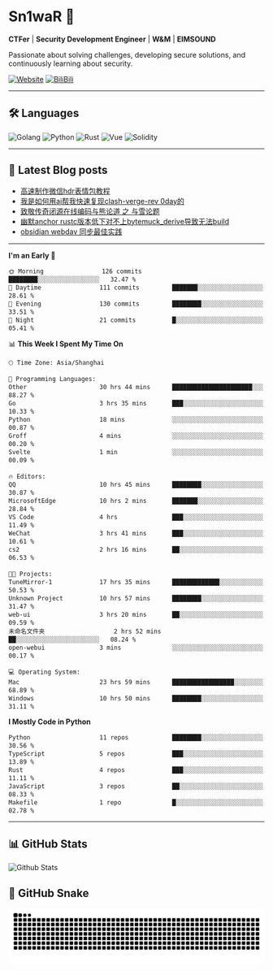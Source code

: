 # Sn1waR 👋

**CTFer** | **Security Development Engineer** | **W&M** | **EIMSOUND**

Passionate about solving challenges, developing secure solutions, and continuously learning about security.

[![Website](https://img.shields.io/website?url=https%3A%2F%2Fwww.snowywar.top)](https://www.snowywar.top) 
[![BiliBili](https://img.shields.io/badge/BiliBili-哔哩哔哩-00A1D6?style=flat&logo=bilibili&logoColor=white)](https://space.bilibili.com/8389161)  

---

## 🛠️ Languages
![Golang](https://img.shields.io/badge/-Golang-00ADD8?style=flat&logo=go&logoColor=white)
![Python](https://img.shields.io/badge/-Python-3776AB?style=flat&logo=python&logoColor=white)
![Rust](https://img.shields.io/badge/-Rust-000000?style=flat&logo=rust&logoColor=white)
![Vue](https://img.shields.io/badge/-Vue.js-4FC08D?style=flat&logo=vue.js&logoColor=white)
![Solidity](https://img.shields.io/badge/-Solidity-363636?style=flat&logo=solidity&logoColor=white)

---
## 📖 Latest Blog posts
<!-- BLOG-POST-LIST:START -->
- [高速制作微信hdr表情包教程](https://www.snowywar.top/4612.html)
- [我是如何用ai帮我快速复现clash-verge-rev 0day的](https://www.snowywar.top/4595.html)
- [致敬传奇闭源在线编码与熊论道 之 与雪论题](https://www.snowywar.top/4590.html)
- [幽默anchor rustc版本低下对不上bytemuck_derive导致无法build](https://www.snowywar.top/4587.html)
- [obsidian webdav 同步最佳实践](https://www.snowywar.top/4555.html)
<!-- BLOG-POST-LIST:END -->
---
<!--START_SECTION:waka-->
**I'm an Early 🐤** 

```text
🌞 Morning                126 commits         ████████░░░░░░░░░░░░░░░░░   32.47 % 
🌆 Daytime                111 commits         ███████░░░░░░░░░░░░░░░░░░   28.61 % 
🌃 Evening                130 commits         ████████░░░░░░░░░░░░░░░░░   33.51 % 
🌙 Night                  21 commits          █░░░░░░░░░░░░░░░░░░░░░░░░   05.41 % 
```


📊 **This Week I Spent My Time On** 

```text
🕑︎ Time Zone: Asia/Shanghai

💬 Programming Languages: 
Other                    30 hrs 44 mins      ██████████████████████░░░   88.27 % 
Go                       3 hrs 35 mins       ███░░░░░░░░░░░░░░░░░░░░░░   10.33 % 
Python                   18 mins             ░░░░░░░░░░░░░░░░░░░░░░░░░   00.87 % 
Groff                    4 mins              ░░░░░░░░░░░░░░░░░░░░░░░░░   00.20 % 
Svelte                   1 min               ░░░░░░░░░░░░░░░░░░░░░░░░░   00.09 % 

🔥 Editors: 
QQ                       10 hrs 45 mins      ████████░░░░░░░░░░░░░░░░░   30.87 % 
MicrosoftEdge            10 hrs 2 mins       ███████░░░░░░░░░░░░░░░░░░   28.84 % 
VS Code                  4 hrs               ███░░░░░░░░░░░░░░░░░░░░░░   11.49 % 
WeChat                   3 hrs 41 mins       ███░░░░░░░░░░░░░░░░░░░░░░   10.61 % 
cs2                      2 hrs 16 mins       ██░░░░░░░░░░░░░░░░░░░░░░░   06.53 % 

🐱‍💻 Projects: 
TuneMirror-1             17 hrs 35 mins      █████████████░░░░░░░░░░░░   50.53 % 
Unknown Project          10 hrs 57 mins      ████████░░░░░░░░░░░░░░░░░   31.47 % 
web-ui                   3 hrs 20 mins       ██░░░░░░░░░░░░░░░░░░░░░░░   09.59 % 
未命名文件夹                   2 hrs 52 mins       ██░░░░░░░░░░░░░░░░░░░░░░░   08.24 % 
open-webui               3 mins              ░░░░░░░░░░░░░░░░░░░░░░░░░   00.17 % 

💻 Operating System: 
Mac                      23 hrs 59 mins      █████████████████░░░░░░░░   68.89 % 
Windows                  10 hrs 50 mins      ████████░░░░░░░░░░░░░░░░░   31.11 % 
```

**I Mostly Code in Python** 

```text
Python                   11 repos            ████████░░░░░░░░░░░░░░░░░   30.56 % 
TypeScript               5 repos             ███░░░░░░░░░░░░░░░░░░░░░░   13.89 % 
Rust                     4 repos             ███░░░░░░░░░░░░░░░░░░░░░░   11.11 % 
JavaScript               3 repos             ██░░░░░░░░░░░░░░░░░░░░░░░   08.33 % 
Makefile                 1 repo              █░░░░░░░░░░░░░░░░░░░░░░░░   02.78 % 
```




<!--END_SECTION:waka-->
---

## 📊 GitHub Stats
![Github Stats](https://github-readme-stats.vercel.app/api?username=jiayuqi7813&show_icons=true&theme=radical)

## 🐍 GitHub Snake
<picture>
  <source media="(prefers-color-scheme: dark)" srcset="https://raw.githubusercontent.com/jiayuqi7813/jiayuqi7813/output/github-contribution-grid-snake-dark.svg">
  <source media="(prefers-color-scheme: light)" srcset="https://raw.githubusercontent.com/jiayuqi7813/jiayuqi7813/output/github-contribution-grid-snake.svg">
  <img alt="github contribution grid snake animation" src="https://raw.githubusercontent.com/jiayuqi7813/jiayuqi7813/output/github-contribution-grid-snake.svg">
</picture>

